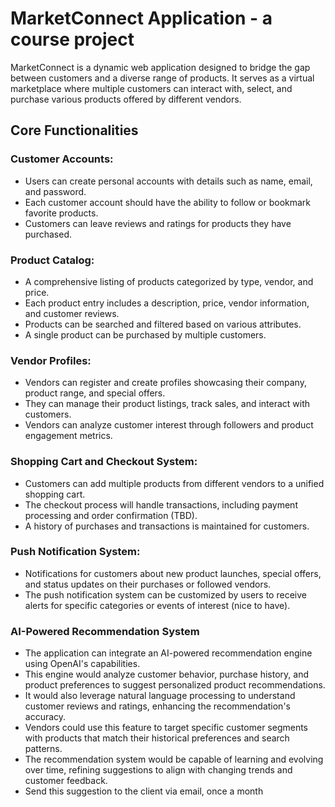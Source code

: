 # MarketConnect Application - a course project
MarketConnect is a dynamic web application designed to bridge the gap between customers and a diverse range of products. It serves as a virtual marketplace where multiple customers can interact with, select, and purchase various products offered by different vendors.

## Core Functionalities

### Customer Accounts:
- Users can create personal accounts with details such as name, email, and password.
- Each customer account should have the ability to follow or bookmark favorite products.
- Customers can leave reviews and ratings for products they have purchased.
  
### Product Catalog:
- A comprehensive listing of products categorized by type, vendor, and price.
- Each product entry includes a description, price, vendor information, and customer reviews.
- Products can be searched and filtered based on various attributes.
- A single product can be purchased by multiple customers.

### Vendor Profiles:
- Vendors can register and create profiles showcasing their company, product range, and special offers.
- They can manage their product listings, track sales, and interact with customers.
- Vendors can analyze customer interest through followers and product engagement metrics.

### Shopping Cart and Checkout System:
- Customers can add multiple products from different vendors to a unified shopping cart.
- The checkout process will handle transactions, including payment processing and order confirmation (TBD).
- A history of purchases and transactions is maintained for customers.
  
### Push Notification System:
- Notifications for customers about new product launches, special offers, and status updates on their purchases or followed vendors.
- The push notification system can be customized by users to receive alerts for specific categories or events of interest (nice to have).

### AI-Powered Recommendation System
- The application can integrate an AI-powered recommendation engine using OpenAI's capabilities.
- This engine would analyze customer behavior, purchase history, and product preferences to suggest personalized product recommendations.
- It would also leverage natural language processing to understand customer reviews and ratings, enhancing the recommendation's accuracy.
- Vendors could use this feature to target specific customer segments with products that match their historical preferences and search patterns.
- The recommendation system would be capable of learning and evolving over time, refining suggestions to align with changing trends and customer feedback.
- Send this suggestion to the client via email, once a month

